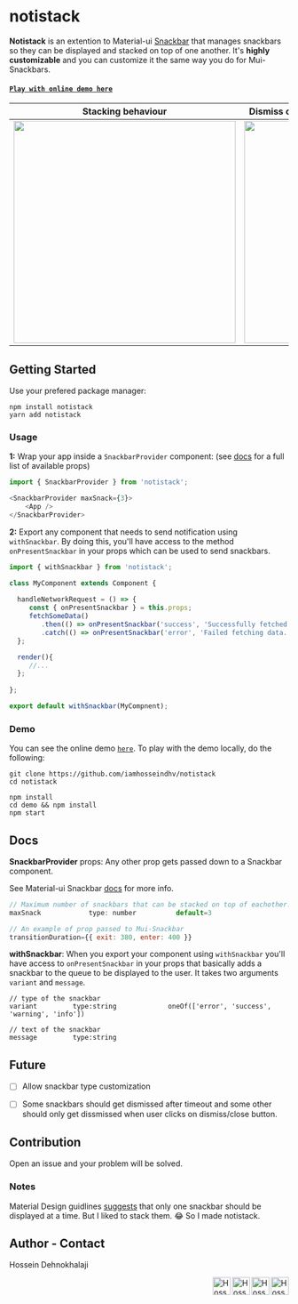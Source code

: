 # notistack

**Notistack** is an extention to Material-ui [Snackbar](https://material-ui.com/demos/snackbars) that manages snackbars so they can be displayed and stacked on top of one another.
It's **highly customizable** and you can customize it the same way you do for Mui-Snackbars.

    
#### [`Play with online demo here`](http://www.iamhosseindhv.com/demos/notistack)
  
| Stacking behaviour | Dismiss oldest when reached maxSnack (3 here)| 
| --- | --- |
| <img width="400" src="https://i.imgur.com/MtijvAK.gif"/>    | <img width="400" src="https://i.imgur.com/urX47Wn.gif"/>|



## Getting Started
Use your prefered package manager:
```
npm install notistack
yarn add notistack 
```

### Usage

**1:** Wrap your app inside a `SnackbarProvider` component: (see [docs](#docs) for a full list of available props)
```javascript
import { SnackbarProvider } from 'notistack';

<SnackbarProvider maxSnack={3}>
    <App />
</SnackbarProvider>

```



**2:** Export any component that needs to send notification using `withSnackbar`. By doing this, you'll have access to the method `onPresentSnackbar` in your props which can be used to send snackbars.

```javascript
import { withSnackbar } from 'notistack';

class MyComponent extends Component {
  
  handleNetworkRequest = () => {
     const { onPresentSnackbar } = this.props; 
     fetchSomeData()
        .then(() => onPresentSnackbar('success', 'Successfully fetched the data.'))
        .catch(() => onPresentSnackbar('error', 'Failed fetching data.'));
  };

  render(){
     //...
  };
  
};

export default withSnackbar(MyCompnent);
```


### Demo
You can see the online demo [`here`](http://www.iamhosseindhv.com/demos/notistack).
To play with the demo locally, do the following:
```
git clone https://github.com/iamhosseindhv/notistack
cd notistack

npm install
cd demo && npm install
npm start
```


## Docs
**SnackbarProvider** props:
Any other prop gets passed down to a Snackbar component. 

See Material-ui Snackbar [docs](https://material-ui.com/api/snackbar/) for more info.
```javascript
// Maximum number of snackbars that can be stacked on top of eachother.
maxSnack            type: number          default=3

// An example of prop passed to Mui-Snackbar
transitionDuration={{ exit: 380, enter: 400 }}
```



**withSnackbar**:
When you export your component using `withSnackbar` you'll have access to `onPresentSnackbar` in your props that basically adds a snackbar to the queue to be displayed to the user. It takes two arguments `variant` and `message`.
```
// type of the snackbar
variant         type:string             oneOf(['error', 'success', 'warning', 'info'])

// text of the snackbar
message         type:string             
```


## Future
- [ ] Allow snackbar type customization 
- [ ] Some snackbars should get dismissed after timeout and some other should only get dissmissed when user clicks on dismiss/close button.


## Contribution
Open an issue and your problem will be solved.

### Notes
Material Design guidlines [suggests](https://material.io/design/components/snackbars.html#behavior) that only one snackbar should be displayed at a time. But I liked to stack them. 😂 So I made notistack.



## Author - Contact
Hossein Dehnokhalaji

<a href="https://www.facebook.com/iamhosseindhv"><img src="https://github.com/iamhosseindhv/Rentaly/blob/master/Gifs/facebook.png" alt="Hossein Dehnokhalaji Linkedin profile" align="right" width="32" height="32"/></a>
<a href="https://www.instagram.com/iamhosseindhv"><img src="https://github.com/iamhosseindhv/Rentaly/blob/master/Gifs/instagram.png" alt="Hossein Dehnokhalaji Linkedin profile" align="right" width="32" height="32"/></a>
<a href="https://www.linkedin.com/in/iamhosseindhv"><img src="https://github.com/iamhosseindhv/Rentaly/blob/master/Gifs/linkedin.png" alt="Hossein Dehnokhalaji Linkedin profile" align="right" width="32" height="32"/></a>
<a href="mailto:hossein.dehnavi98@yahoo.com"><img src="https://github.com/iamhosseindhv/Rentaly/blob/master/Gifs/contact.png" alt="Hossein Dehnokhalaji email address" align="right" width="32" height="32"/></a>
